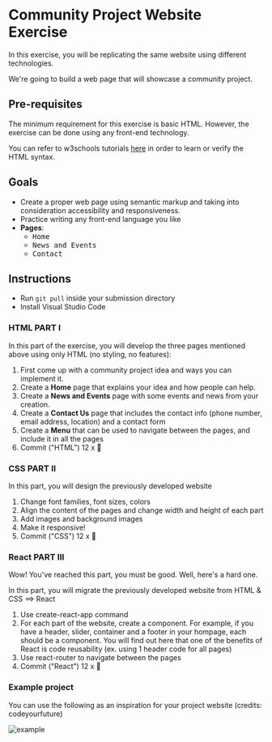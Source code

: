 # Community Project Website Exercise

In this exercise, you will be replicating the same website using different technologies.

We're going to build a web page that will showcase a community project.

## Pre-requisites

The minimum requirement for this exercise is basic HTML. However, the exercise can be done using any front-end technology.

You can refer to w3schools tutorials [here](https://www.w3schools.com/html/default.asp) in order to learn or verify the HTML syntax.

## Goals

- Create a proper web page using semantic markup and taking into consideration accessibility and responsiveness.
- Practice writing any front-end language you like
- **Pages**: 
  - <kbd>Home</kbd>
  - <kbd>News and Events</kbd>
  - <kbd>Contact</kbd>

## Instructions

- Run `git pull` inside your submission directory
- Install Visual Studio Code

### HTML PART I

In this part of the exercise, you will develop the three pages mentioned above using only HTML (no styling, no features): 
1. First come up with a community project idea and ways you can implement it. 
1. Create a **Home** page that explains your idea and how people can help.
3. Create a **News and Events** page with some events and news from your creation.
4. Create a **Contact Us** page that includes the contact info (phone number, email address, location) and a contact form
5. Create a **Menu** that can be used to navigate between the pages, and include it in all the pages
6. Commit ("HTML") 12 x 🔑

### CSS PART II

In this part, you will design the previously developed website
1. Change font families, font sizes, colors
2. Align the content of the pages and change width and height of each part
3. Add images and background images
3. Make it responsive!
4. Commit ("CSS") 12 x 🔑

### React PART III

Wow! You've reached this part, you must be good. Well, here's a hard one.

In this part, you will migrate the previously developed website from HTML & CSS ==> React
1. Use create-react-app command
2. For each part of the website, create a component. For example, if you have a header, slider, container and a footer in your hompage, each should be a component. You will find out here that one of the benefits of React is code reusability (ex. using 1 header code for all pages)
3. Use react-router to navigate between the pages
4. Commit ("React") 12 x 🔑

### Example project 
You can use the following as an inspiration for your project website (credits: codeyourfuture)

![example](https://github.com/coditech/Documentation/blob/master/03_Exercises/01_HTML/bikes%20for%20refugees.png)
